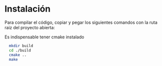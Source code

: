 # Instalación
Para compilar el código, copiar y pegar los siguientes comandos con la ruta raiz del proyecto abierta:

Es indispensable tener cmake instalado

```bash
  mkdir build
  cd ./build
  cmake ..
  make
```
##
